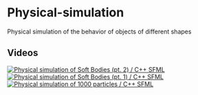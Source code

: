 # Physical-simulation
Physical simulation of the behavior of objects of different shapes

## Videos

[![Physical simulation of Soft Bodies (pt. 2) / C++ SFML](https://img.youtube.com/vi/cshnLpNyQ7s/mqdefault.jpg)](https://youtu.be/cshnLpNyQ7s "Physical simulation of Soft Bodies (pt. 2) / C++ SFML")
[![Physical simulation of Soft Bodies (pt. 1) / C++ SFML](https://img.youtube.com/vi/YlrIHuyJcKw/mqdefault.jpg)](https://youtu.be/YlrIHuyJcKw "Physical simulation of Soft Bodies (pt. 1) / C++ SFML")
[![Physical simulation of 1000 particles / C++ SFML](https://img.youtube.com/vi/odXnkh8TSQc/mqdefault.jpg)](https://youtu.be/odXnkh8TSQc "Physical simulation of 1000 particles / C++ SFML")
